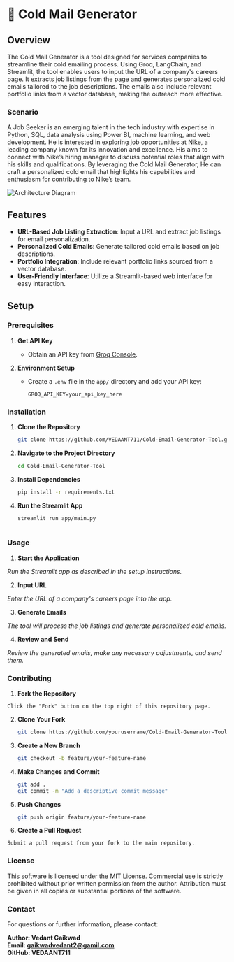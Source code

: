 # 📧 Cold Mail Generator

## Overview

The Cold Mail Generator is a tool designed for services companies to streamline their cold emailing process. Using Groq, LangChain, and Streamlit, the tool enables users to input the URL of a company's careers page. It extracts job listings from the page and generates personalized cold emails tailored to the job descriptions. The emails also include relevant portfolio links from a vector database, making the outreach more effective.

### Scenario

A Job Seeker is an emerging talent in the tech industry with expertise in Python, SQL, data analysis using Power BI, machine learning, and web development. He is interested in exploring job opportunities at Nike, a leading company known for its innovation and excellence. His aims to connect with Nike’s hiring manager to discuss potential roles that align with his skills and qualifications. By leveraging the Cold Mail Generator, He can craft a personalized cold email that highlights his capabilities and enthusiasm for contributing to Nike’s team.

![Architecture Diagram](img.png)

## Features

- **URL-Based Job Listing Extraction**: Input a URL and extract job listings for email personalization.
- **Personalized Cold Emails**: Generate tailored cold emails based on job descriptions.
- **Portfolio Integration**: Include relevant portfolio links sourced from a vector database.
- **User-Friendly Interface**: Utilize a Streamlit-based web interface for easy interaction.

## Setup

### Prerequisites

1. **Get API Key**
   - Obtain an API key from [Groq Console](https://console.groq.com/keys).

2. **Environment Setup**
   - Create a `.env` file in the `app/` directory and add your API key:
     ```
     GROQ_API_KEY=your_api_key_here
     ```

### Installation

1. **Clone the Repository**

    ```bash
    git clone https://github.com/VEDAANT711/Cold-Email-Generator-Tool.git

2. **Navigate to the Project Directory**

    ```bash
    cd Cold-Email-Generator-Tool

3. **Install Dependencies**

    ```bash
    pip install -r requirements.txt

 4. **Run the Streamlit App**

    ```bash
    streamlit run app/main.py
   
### Usage

1. **Start the Application**

 *Run the Streamlit app as described in the setup instructions.*

2. **Input URL**

 *Enter the URL of a company's careers page into the app.*

3. **Generate Emails**

 *The tool will process the job listings and generate personalized  cold emails.* 

4. **Review and Send**

 *Review the generated emails, make any necessary adjustments, and  send them.*


### Contributing

1. **Fork the Repository** 

`Click the "Fork" button on the top right of this repository page.`

2. **Clone Your Fork**
   ```bash
   git clone https://github.com/yourusername/Cold-Email-Generator-Tool.git

3. **Create a New Branch**

   ```bash
   git checkout -b feature/your-feature-name

4. **Make Changes and Commit**
   ```bash
   git add .
   git commit -m "Add a descriptive commit message"

5. **Push Changes**

   ```bash
   git push origin feature/your-feature-name

6. **Create a Pull Request**

```Submit a pull request from your fork to the main repository.```



### License
This software is licensed under the MIT License. Commercial use is strictly prohibited without prior written permission from the author. Attribution must be given in all copies or substantial portions of the software.

### Contact
For questions or further information, please contact:

**Author: Vedant Gaikwad**       
**Email: gaikwadvedant2@gamil.com**  
**GitHub: VEDAANT711**
